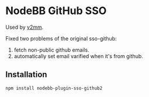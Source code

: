 # NodeBB GitHub SSO

Used by [v2mm](http://v2mm.tech).

Fixed two problems of the original sso-github:

1. fetch non-public github emails.
2. automatically set email varified when it's from github.

## Installation

    npm install nodebb-plugin-sso-github2

